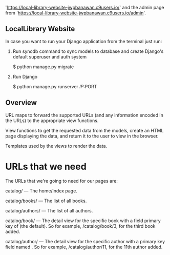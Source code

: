 

'https://local-library-website-jwpbanawan.c9users.io/' and the admin page from 
'https://local-library-website-jwpbanawan.c9users.io/admin'.

## LocalLibrary  Website

In case you want to run your Django application from the terminal just run:

1) Run syncdb command to sync models to database and create Django's default superuser and auth system

    $ python manage.py migrate

2) Run Django

    $ python manage.py runserver $IP:$PORT
    
## Overview

URL maps to forward the supported URLs (and any information encoded in the URLs) to the appropriate view functions.

View functions to get the requested data from the models, create an HTML page displaying the data, and return it to the user to view in the browser.

Templates used by the views to render the data.



# URLs that we need

The URLs that we're going to need for our pages are:

catalog/ — The home/index page.

catalog/books/ — The list of all books.

catalog/authors/ — The list of all authors.

catalog/book/<id> — The detail view for the specific book with a field primary key of <id> (the default). So for example, /catalog/book/3, for the third book added.

catalog/author/<id> — The detail view for the specific author with a primary key field named <id>. So for example, /catalog/author/11, for the 11th author added.